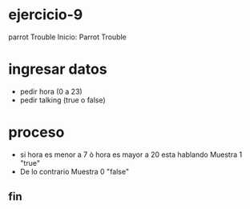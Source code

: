 # ejercicio-9
parrot Trouble
 Inicio: Parrot Trouble
# ingresar datos
- pedir hora (0 a 23)
- pedir talking (true o false)
# proceso
- si hora es menor a 7 ò hora es mayor a 20 esta hablando
   Muestra 1 "true"
- De lo contrario 
   Muestra 0 "false"
## fin